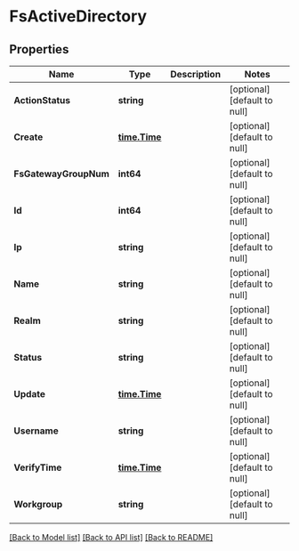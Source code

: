 # FsActiveDirectory

## Properties
Name | Type | Description | Notes
------------ | ------------- | ------------- | -------------
**ActionStatus** | **string** |  | [optional] [default to null]
**Create** | [**time.Time**](time.Time.md) |  | [optional] [default to null]
**FsGatewayGroupNum** | **int64** |  | [optional] [default to null]
**Id** | **int64** |  | [optional] [default to null]
**Ip** | **string** |  | [optional] [default to null]
**Name** | **string** |  | [optional] [default to null]
**Realm** | **string** |  | [optional] [default to null]
**Status** | **string** |  | [optional] [default to null]
**Update** | [**time.Time**](time.Time.md) |  | [optional] [default to null]
**Username** | **string** |  | [optional] [default to null]
**VerifyTime** | [**time.Time**](time.Time.md) |  | [optional] [default to null]
**Workgroup** | **string** |  | [optional] [default to null]

[[Back to Model list]](../README.md#documentation-for-models) [[Back to API list]](../README.md#documentation-for-api-endpoints) [[Back to README]](../README.md)


